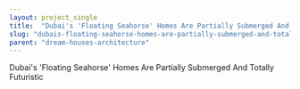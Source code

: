```yaml
---
layout: project_single
title:  "Dubai's 'Floating Seahorse' Homes Are Partially Submerged And Totally Futuristic"
slug: "dubais-floating-seahorse-homes-are-partially-submerged-and-totally-futuristic"
parent: "dream-houses-architecture"
---
```

Dubai's 'Floating Seahorse' Homes Are Partially Submerged And Totally Futuristic
